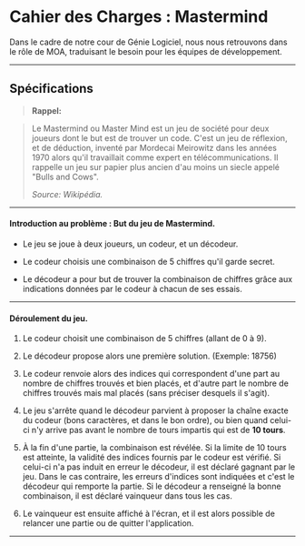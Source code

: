 Cahier des Charges : Mastermind
===================


Dans le cadre de notre cour de Génie Logiciel, nous nous retrouvons dans le rôle de MOA, traduisant le besoin pour les équipes de développement.

----------


Spécifications
-------------

> **Rappel:**

> Le Mastermind ou Master Mind est un jeu de société pour deux joueurs dont le but est de trouver un code. C'est un jeu de réflexion, et de déduction, inventé par Mordecai Meirowitz dans les années 1970 alors qu'il travaillait comme expert en télécommunications. Il rappelle un jeu sur papier plus ancien d'au moins un siecle appelé "Bulls and Cows".
>
> *Source: Wikipédia.*

----------
#### Introduction au problème : But du jeu de Mastermind.

- Le jeu se joue à deux joueurs, un codeur, et un décodeur.

- Le codeur choisis une combinaison de 5 chiffres qu'il garde secret.

- Le décodeur a pour but de trouver la combinaison de chiffres grâce aux indications données par le codeur à chacun de ses essais.


----------
#### Déroulement du jeu.

 1.  Le codeur choisit une combinaison de 5 chiffres (allant de 0 à 9).

 2. Le décodeur propose alors une première solution. (Exemple: 18756)

 3. Le codeur renvoie alors des indices qui correspondent d'une part au nombre de chiffres trouvés et bien placés, et d'autre part le nombre de chiffres trouvés mais mal placés (sans préciser desquels il s'agit).

 4. Le jeu s'arrête quand le décodeur parvient à proposer la chaîne exacte du codeur (bons caractères, et dans le bon ordre), ou bien quand celui-ci n'y arrive pas avant le nombre de tours impartis qui est de **10 tours**.
 
 5. À la fin d'une partie, la combinaison est révélée. Si la limite de 10 tours est atteinte, la validité des indices fournis par le codeur est vérifié. Si celui-ci n'a pas induit en erreur le décodeur, il est déclaré gagnant par le jeu. Dans le cas contraire, les erreurs d'indices sont indiquées et c'est le décodeur qui remporte la partie. Si le décodeur a renseigné la bonne combinaison, il est déclaré vainqueur dans tous les cas.

 6. Le vainqueur est ensuite affiché à l'écran, et il est alors possible de relancer une partie ou de quitter l'application.
----------

